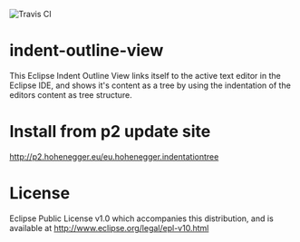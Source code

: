 ![Travis CI](https://travis-ci.org/Treehopper/indent-outline-view.png?branch=master "Build Status")

indent-outline-view
===================
This Eclipse Indent Outline View links itself to the active text editor in the Eclipse IDE, and shows it's content as a tree by using the indentation of the editors content as tree structure.

Install from p2 update site
===================
http://p2.hohenegger.eu/eu.hohenegger.indentationtree

License
===================
Eclipse Public License v1.0 which accompanies this distribution, and is available at  http://www.eclipse.org/legal/epl-v10.html
